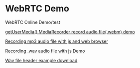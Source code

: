 # WebRTC Demo
WebRTC Online Demo/test


[getUserMedia() MediaRecorder record audio file(.webm) demo](https://jstool.gitlab.io/demo/getUserMedia(),MediaRecorder_webrtc_audio_record_demo.html)

[Recording mp3 audio file with js and web browser](https://jstool.gitlab.io/demo/audio-record-js-webrtc/record-mp3-file.html)

[Recording .wav audio file with js Demo](https://jstool.gitlab.io/demo/audio-record-js-webrtc/record-wav-file.html)

[Wav file header example download](https://jstool.gitlab.io/demo/wav/wav-file-header-example-download.html)


